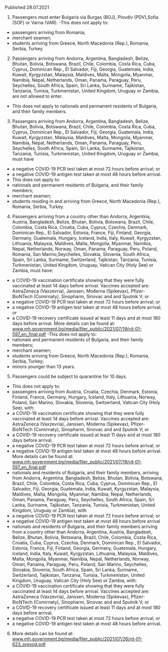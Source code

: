 Published 28.07.2021
1. Passengers must enter Bulgaria via Burgas (BOJ), Plovdiv (PDV),Sofia (SOF) or Varna (VAR).
 -This does not apply to: 
 - passengers arriving from Romania; 
 - merchant seamen;
 - students arriving from Greece, North Macedonia (Rep.), Romania, Serbia, Turkey.
2. Passengers arriving from Andorra, Argentina, Bangladesh, Belize, Bhutan, Bolivia, Botswana, Brazil, Chile, Colombia, Costa Rica, Cuba, Cyprus, Dominican Rep., El Salvador, Fiji, Georgia, Guatemala, India, Kuwait, Kyrgyzstan, Malaysia, Maldives, Malta, Mongolia, Myanmar, Namibia, Nepal, Netherlands, Oman, Panama, Paraguay, Peru, Seychelles, South Africa, Spain, Sri Lanka, Suriname, Tajikistan, Tanzania, Tunisia, Turkmenistan, United Kingdom, Uruguay or Zambia, are not allowed to enter.
 - This does not apply to nationals and permanent residents of Bulgaria, and their family members.
3. Passengers arriving from Andorra, Argentina, Bangladesh, Belize, Bhutan, Bolivia, Botswana, Brazil, Chile, Colombia, Costa Rica, Cuba, Cyprus, Dominican Rep., El Salvador, Fiji, Georgia, Guatemala, India, Kuwait, Kyrgyzstan, Malaysia, Maldives, Malta, Mongolia, Myanmar, Namibia, Nepal, Netherlands, Oman, Panama, Paraguay, Peru, Seychelles, South Africa, Spain, Sri Lanka, Suriname, Tajikistan, Tanzania, Tunisia, Turkmenistan, United Kingdom, Uruguay or Zambia, must have
 - a negative COVID-19 PCR test taken at most 72 hours before arrival; or 
 - a negative COVID-19 antigen test taken at most 48 hours before arrival. 
- This does not apply to:
 - nationals and permanent residents of Bulgaria, and their family members;
 - merchant seamen;
 - students residing in and arriving from Greece, North Macedonia (Rep.), Romania, Serbia, Turkey.
4. Passengers arriving from a country other than Andorra, Argentina, Austria, Bangladesh, Belize, Bhutan, Bolivia, Botswana, Brazil, Chile, Colombia, Costa Rica, Croatia, Cuba, Cyprus, Czechia, Denmark, Dominican Rep., El Salvador, Estonia, France, Fiji, Finland, Georgia, Germany, Guatemala, Hungary, Iceland, India, Italy, Kuwait, Kyrgyzstan, Lithuania, Malaysia, Maldives, Malta, Mongolia, Myanmar, Namibia, Nepal, Netherlands, Norway, Oman, Panama, Paraguay, Peru, Poland, Romania, San Marino,Seychelles, Slovakia, Slovenia, South Africa, Spain, Sri Lanka, Suriname, Switzerland, Tajikistan, Tanzania, Tunisia, Turkmenistan, United Kingdom, Uruguay, Vatican City (Holy See) or Zambia, must have: 
 - a COVID-19 vaccination certificate showing that they were fully vaccinated at least 14 days before arrival. Vaccines accepted are: AstraZeneca (Vaxzevria), Janssen, Moderna (Spikevax), Pfizer-BioNTech (Comirnaty), Sinopharm, Sinovac and and Sputnik V; or
 - a negative COVID-19 PCR test taken at most 72 hours before arrival; or 
 - a negative COVID-19 antigen test taken at most 48 hours before arrival; or
 - a COVID-19 recovery certificate issued at least 11 days and at most 180 days before arrival. More details can be found at: <a href="http://www.mh.government.bg/media/filer_public/2021/07/19/rd-01-597_en_final.pdf">www.mh.government.bg/media/filer_public/2021/07/19/rd-01-597_en_final.pdf</a> 
 -This does not apply to:
 - nationals and permanent residents of Bulgaria, and their family members;
 - merchant seamen;
 - students arriving from Greece, North Macedonia (Rep.), Romania, Serbia, Turkey;
 - minors younger than 13 years. 
5. Passengers could be subject to quarantine for 10 days. 
- This does not apply to:
 - passengers arriving from Austria, Croatia, Czechia, Denmark, Estonia, Finland, France, Germany, Hungary, Iceland, Italy, Lithuania, Norway, Poland, San Marino, Slovakia, Slovenia, Switzerland, Vatican City (Holy See), with:
 - a COVID-19 vaccination certificate showing that they were fully vaccinated at least 14 days before arrival. Vaccines accepted are: AstraZeneca (Vaxzevria), Janssen, Moderna (Spikevax), Pfizer-BioNTech (Comirnaty), Sinopharm, Sinovac and and Sputnik V; or
 - a COVID-19 recovery certificate issued at least 11 days and at most 180 days before arrival. 
 - a negative COVID-19 PCR test taken at most 72 hours before arrival; or 
 - a negative COVID-19 antigen test taken at most 48 hours before arrival. More details can be found at: <a href="http://www.mh.government.bg/media/filer_public/2021/07/19/rd-01-597_en_final.pdf">www.mh.government.bg/media/filer_public/2021/07/19/rd-01-597_en_final.pdf</a> 
- nationals and residents of Bulgaria, and their family members, arriving from Andorra, Argentina, Bangladesh, Belize, Bhutan, Bolivia, Botswana, Brazil, Chile, Colombia, Costa Rica, Cuba, Cyprus, Dominican Rep., El Salvador, Fiji, Georgia, Guatemala, India, Kuwait, Kyrgyzstan, Malaysia, Maldives, Malta, Mongolia, Myanmar, Namibia, Nepal, Netherlands, Oman, Panama, Paraguay, Peru, Seychelles, South Africa, Spain, Sri Lanka, Suriname, Tajikistan, Tanzania, Tunisia, Turkmenistan, United Kingdom, Uruguay or Zambia), with 
 - a negative COVID-19 PCR test taken at most 72 hours before arrival; or 
 - a negative COVID-19 antigen test taken at most 48 hours before arrival
 - nationals and residents of Bulgaria, and their family members arriving from a country other than Andorra, Argentina, Austria, Bangladesh, Belize, Bhutan, Bolivia, Botswana, Brazil, Chile, Colombia, Costa Rica, Croatia, Cuba, Cyprus, Czechia, Denmark, Dominican Rep., El Salvador, Estonia, France, Fiji, Finland, Georgia, Germany, Guatemala, Hungary, Iceland, India, Italy, Kuwait, Kyrgyzstan, Lithuania, Malaysia, Maldives, Malta, Mongolia, Myanmar, Namibia, Nepal, Netherlands, Norway, Oman, Panama, Paraguay, Peru, Poland, San Marino, Seychelles, Slovakia, Slovenia, South Africa, Spain, Sri Lanka, Suriname, Switzerland, Tajikistan, Tanzania, Tunisia, Turkmenistan, United Kingdom, Uruguay, Vatican City (Holy See) or Zambia, with: 
 - a COVID-19 vaccination certificate showing that they were fully vaccinated at least 14 days before arrival. Vaccines accepted are: AstraZeneca (Vaxzevria), Janssen, Moderna (Spikevax), Pfizer-BioNTech (Comirnaty), Sinopharm, Sinovac and and Sputnik V; or
 - a COVID-19 recovery certificate issued at least 11 days and at most 180 days before arrival. 
 - a negative COVID-19 PCR test taken at most 72 hours before arrival; or 
 - a negative COVID-19 antigen test taken at most 48 hours before arrival. 
6. More details can be found at: <a href="http://www.mh.government.bg/media/filer_public/2021/07/26/rd-01-623_prevod.pdf">www.mh.government.bg/media/filer_public/2021/07/26/rd-01-623_prevod.pdf</a> 
